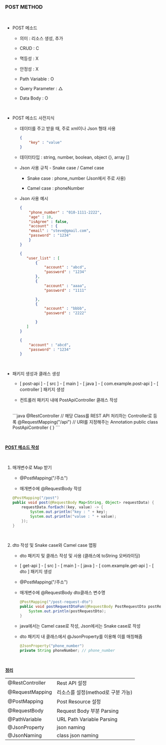 <h3>POST METHOD</h3>

<br>

* POST 메소드
    
    * 의미 : 리소스 생성, 추가

    * CRUD : C

    * 멱등성 : X
    
    * 안정성 : X
    
    * Path Variable : O

    * Query Parameter : △

    * Data Body : O

<br>

* POST 메소드 사전지식

    * 데이터를 주고 받을 때, 주로 xml이나 Json 형태 사용

        ```json
        {
            "key" : "value"
        }
        ```

    * 데이터타입 : string, number, boolean, object {}, array []

    * Json 사용 규칙 - Snake case / Camel case

        * Snake case : phone_number (Json에서 주로 사용)

        * Camel case : phoneNumber

    * Json 사용 예시

        ```json
        {
	        "phone_number" : "010-1111-2222",
	        "age" : 10,
            "isAgree" : false,
            "account" : {
            "email" : "steve@gmail.com",
            "password" : "1234"
	        }
        }
        ```
         ```json
        {
	        "user_list" : [
                {
                    "account" : "abcd",
                    "password" : "1234"
                },
                {
                    "account" : "aaaa",
                    "password" : "1111"

                },
                {
                    "account" : "bbbb",
                    "password" : "2222"

                }
	        ]
        }

        ```

        ```json
        {
	        "account" : "abcd",
	        "password" : "1234"
        } 
        ```


<br>

* 패키지 생성과 클래스 생성
  
  * [ post-api ] - [ src ] - [ main ] - [ java ] - [ com.example.post-api ] - [ controller ] 패키지 생성

  * 컨트롤러 패키지 내에 PostApiController 클래스 작성
  <br>
    ```java
    @RestController //  해당 Class를 REST API 처리하는 Controller로 등록
    @RequestMapping("/api") // URI를 지정해주는 Annotation
    public class PostApiController {  }
    ```
    
<br>

<b><u>POST 메소드 작성</u></b>

<br>

1. 매개변수로 Map 받기

    * @PostMapping("/주소") 

    * 매개변수에 @RequestBody 작성

    ```java
    @PostMapping("/post")
    public void post(@RequestBody Map<String, Object> requestData) {
        requestData.forEach((key, value) -> {
            System.out.println("key : " + key);
            System.out.println("value : " + value);
        });
    }
    ```

<br>

2. dto 작성 및 Snake case와 Camel case 맵핑

    * dto 패키지 및 클래스 작성 및 사용 (클래스에 toString 오버라이딩)
    
    * [ get-api ] - [ src ] - [ main ] - [ java ] - [ com.example.get-api ] - [ dto ] 패키지 생성

    * @PostMapping("/주소")

    * 매개변수에 @RequestBody dto클래스 변수명

        ```java
       @PostMapping("/post-request-dto")
        public void postRequestDtoFun(@RequestBody PostRequestDto postRequestDto) {
            System.out.println(postRequestDto);
        }   
        ```

    * java에서는 Camel case로 작성, Json에서는 Snake case로 작성

    * dto 패키지 내 클래스에서 @JsonProperty를 이용해 이를 매칭해줌

        ```java
        @JsonProperty("phone_number")
        private String phoneNumber; // phone_number
        ```

<br>

<b><u>정리</b></u>

<table>
    <tr><td>@RestController</td><td>Rest API 설정</td></tr>
    <tr><td>@RequestMapping</td><td>리소스를 설정(method로 구분 가능)</td></tr>
    <tr><td>@PostMapping</td><td>Post Resource 설정</td></tr>
    <tr><td>@RequestBody</td><td>Request Body 부분 Parsing</td></tr>
    <tr><td>@PathVariable</td><td>URL Path Variable Parsing</td></tr>
    <tr><td>@JsonProperty</td><td>json naming</td></tr>
    <tr><td>@JsonNaming</td><td>class json naming</td></tr>
</table>
